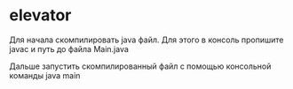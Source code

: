 # elevator

Для начала скомпилировать java файл. Для этого в консоль пропишите javac и путь до файла Main.java


Дальше запустить скомпилированный файл с помощью консольной команды java main
